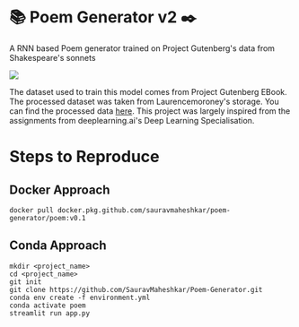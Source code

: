 # 📚 Poem Generator v2 ✒️
A RNN based Poem generator trained on Project Gutenberg's data from Shakespeare's sonnets

![](https://github.com/SauravMaheshkar/Poem-Generator/blob/main/assets/app.png)

The dataset used to train this model comes from Project Gutenberg EBook. The processed dataset was taken from Laurencemoroney's storage. You can find the processed data [here](https://storage.googleapis.com/laurencemoroney-blog.appspot.com/sonnets.txt). This project was largely inspired from the assignments from deeplearning.ai's Deep Learning Specialisation. 

# Steps to Reproduce

## Docker Approach

```
docker pull docker.pkg.github.com/sauravmaheshkar/poem-generator/poem:v0.1
```

## Conda Approach

```
mkdir <project_name>
cd <project_name>
git init
git clone https://github.com/SauravMaheshkar/Poem-Generator.git
conda env create -f environment.yml
conda activate poem
streamlit run app.py
```
